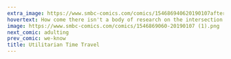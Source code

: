 ```yaml
---
extra_image: https://www.smbc-comics.com/comics/154686940620190107after (1).png
hovertext: How come there isn't a body of research on the intersection of utilitarianism and time travel?
image: https://www.smbc-comics.com/comics/1546869060-20190107 (1).png
next_comic: adulting
prev_comic: we-know
title: Utilitarian Time Travel
---
```


